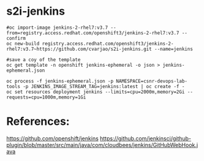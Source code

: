 # s2i-jenkins

```
#oc import-image jenkins-2-rhel7:v3.7 --from=registry.access.redhat.com/openshift3/jenkins-2-rhel7:v3.7 --confirm
oc new-build registry.access.redhat.com/openshift3/jenkins-2-rhel7:v3.7~https://github.com/cvarjao/s2i-jenkins.git --name=jenkins

#save a coy of the template
oc get template -n openshift jenkins-ephemeral -o json > jenkins-ephemeral.json

oc process -f jenkins-ephemeral.json -p NAMESPACE=csnr-devops-lab-tools -p JENKINS_IMAGE_STREAM_TAG=jenkins:latest | oc create -f -
oc set resources deployment jenkins --limits=cpu=2000m,memory=2Gi --requests=cpu=1000m,memory=1Gi

```



# References:
https://github.com/openshift/jenkins
https://github.com/jenkinsci/github-plugin/blob/master/src/main/java/com/cloudbees/jenkins/GitHubWebHook.java

